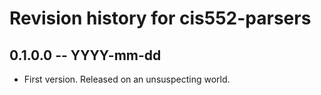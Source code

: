 # Revision history for cis552-parsers

## 0.1.0.0 -- YYYY-mm-dd

* First version. Released on an unsuspecting world.
